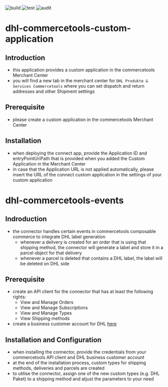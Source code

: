 ![build](https://github.com/mediaopt/dhl-commercetools-connector/actions/workflows/build.yml/badge.svg)
![test](https://github.com/mediaopt/dhl-commercetools-connector/actions/workflows/test.yml/badge.svg)
![audit](https://github.com/mediaopt/dhl-commercetools-connector/actions/workflows/audit.yml/badge.svg)

# dhl-commercetools-custom-application

## Introduction
- this application provides a custom application in the commercetools Merchant Center
- you will find a new tab in the merchant center for `DHL Produkte & Services Commercetools` where you can set dispatch and return addresses and other Shipment settings

## Prerequisite

- please create a custom application in the commercetools Merchant Center

## Installation
- when deploying the connect app, provide the Application ID and entryPointUriPath that is provided when you added the Custom Application in the Merchant Center
- in case that the Application URL is not applied automatically, please insert the URL of the connect custom application in the settings of your custom application

# dhl-commercetools-events

## Indroduction
- the connector handles certain events in commercetools composable commerce to integrate DHL label generation
  - whenever a delivery is created for an order that is using that shipping method, the connector will generate a label and store it in a parcel object for that delivery
  - whenever a parcel is deleted that contains a DHL label, the label will be deleted on DHL side

## Prerequisite
- create an API client for the connector that has at least the following rights:
  - View and Manage Orders
  - View and Manage Subscriptions
  - View and Manage Types
  - View Shipping methods
- create a business customer account for DHL [here](https://www.dhl.de/en/geschaeftskunden/paket.html)

## Installation and Configuration
- when installing the connector, provide the credentials from your commercetools API client and DHL business customer account
- at the end of the installation process, custom types for shipping methods, deliveries and parcels are created
- to utilise the connector, assign one of the new custom types (e.g. DHL Paket) to a shipping method and atjust the parameters to your need
